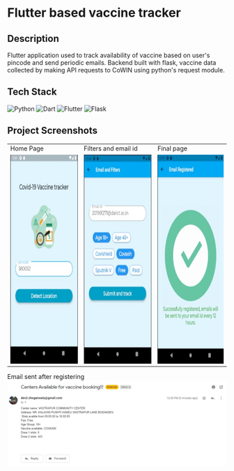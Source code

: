 # Flutter based vaccine tracker

## Description
Flutter application used to track availability of vaccine based on user's pincode and send periodic emails. Backend built with flask, vaccine data collected by making API requests to CoWIN using python's request module.

## Tech Stack
<img alt="Python" src="https://img.shields.io/badge/python-%2314354C.svg?style=for-the-badge&logo=python&logoColor=white"/> <img alt="Dart" src="https://img.shields.io/badge/dart-%230175C2.svg?style=for-the-badge&logo=dart&logoColor=white"/> <img alt="Flutter" src="https://img.shields.io/badge/Flutter-%2302569B.svg?style=for-the-badge&logo=Flutter&logoColor=white" /> <img alt="Flask" src="https://img.shields.io/badge/flask-%23000.svg?style=for-the-badge&logo=flask&logoColor=white"/>

## Project Screenshots
<table>
  <tr>
    <td>Home Page</td>
     <td>Filters and email id</td>
     <td>Final page</td>
  </tr>
  <tr>
    <td><img src="images/homepage.jpg" width=270 height=480></td>
    <td><img src="images/filter.jpg" width=270 height=480></td>
    <td><img src="images/success.jpg" width=270 height=480></td>
  </tr>
 </table>
 
Email sent after registering
![Email](images/email.jpg)
